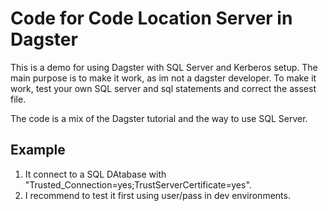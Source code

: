 # Code for Code Location Server in Dagster
This is a demo for using Dagster with SQL Server and Kerberos setup.
The main purpose is to make it work, as im not a dagster developer. To make it work, test your own SQL server and sql statements and correct the assest file.

The code is a mix of the Dagster tutorial and the way to use SQL Server.

## Example
1. It connect to a SQL DAtabase with "Trusted_Connection=yes;TrustServerCertificate=yes".
2. I recommend to test it first using user/pass in dev environments.
   
